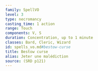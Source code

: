```yaml
---
family: SpellVO
level: 3
type: necromancy
casting_time: 1 action
range: Touch
components: V, S
duration: Concentration, up to 1 minute
classes: Bard, Cleric, Wizard
id: spells_vo.md#bestow-curse
title: Bestow curse
alias: Jeter une malédiction
source: (SRD p121)
---
```


